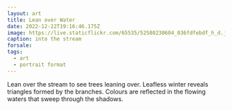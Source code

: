 ```yaml
---
layout: art
title: Lean over Water
date: 2022-12-22T19:16:46.175Z
image: https://live.staticflickr.com/65535/52580230604_036fdfebdf_h_d.jpg
caption: into the stream
forsale:
tags:
  - art
  - portrait format
---
```

Lean over the stream to see trees leaning over. Leafless winter reveals triangles formed by the branches. Colours are reflected in the flowing waters that sweep through the shadows.